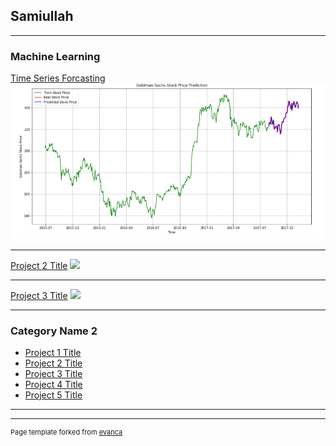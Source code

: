 ## Samiullah 

---

### Machine Learning 

[Time Series Forcasting](/sample_page)
<img src="images/project1.PNG?raw=true"/>

---
[Project 2 Title](https://github.com/h-sami-ullah/Deep-Learning-in-Computer-Vision/blob/1d205eadba138ebde1c04b49c92bfd56a60ad191/Camera%20Calibration%20and%20Fundamental%20Matrix%20Estimation/html/index.html)
<img src="images/dummy_thumbnail.jpg?raw=true"/>

---
[Project 3 Title](http://example.com/)
<img src="images/dummy_thumbnail.jpg?raw=true"/>

---

### Category Name 2

- [Project 1 Title](http://example.com/)
- [Project 2 Title](http://example.com/)
- [Project 3 Title](http://example.com/)
- [Project 4 Title](http://example.com/)
- [Project 5 Title](http://example.com/)

---




---
<p style="font-size:11px">Page template forked from <a href="https://github.com/evanca/quick-portfolio">evanca</a></p>
<!-- Remove above link if you don't want to attibute -->
